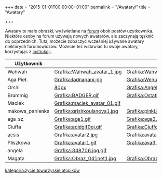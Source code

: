 +++
date = "2015-01-01T00:00:00+01:00"
permalink = "/Awatary/"
title = "Awatary"

+++

Awatary to małe obrazki, wyświetlane na [forum](/atopedia/forum_dyskusyjne "wikilink") obok postów użytkownika. Niektóre osoby na forum używają nowych awatarów, ale zaczynają tęsknić do poprzednich. Tutaj możecie zobaczyć wcześniej używane awatary niektórych forumowiczów. Możecie też wstawiać tu swoje awatary, korzystając z [instrukcji](/atopedia/jak_wstawić_obrazek "wikilink").

| Użytkownik       |                                                                            |                                                                                |                                                                               |                                                                          |
|------------------|----------------------------------------------------------------------------|--------------------------------------------------------------------------------|-------------------------------------------------------------------------------|--------------------------------------------------------------------------|
| Wahwah           | [Grafika:Wahwah_avatar_1.jpg](/Grafika:Wahwah_avatar_1.jpg "wikilink")   | [Grafika:Wahwah_avatar_2.jpg](/Grafika:Wahwah_avatar_2.jpg "wikilink")       | [Grafika:Wahwah_avatar_3.jpg](/Grafika:Wahwah_avatar_3.jpg "wikilink")      | [Grafika:Wahwah_avatar_4.gif](/Grafika:Wahwah_avatar_4.gif "wikilink") |
| Aga Piet.        | [Grafika:ladnapani.jpg](/Grafika:ladnapani.jpg "wikilink")                 | [Grafika:Wenus.jpg](/Grafika:Wenus.jpg "wikilink")                             | [Grafika:Deszczowa_piosenka.gif](/Grafika:Deszczowa_piosenka.gif "wikilink") |                                                                          |
| Orshi            | [80px](/Grafika:mask_of_pain.jpg "wikilink")                               | [Grafika:Angel.gif](/Grafika:Angel.gif "wikilink")                             | [Grafika:art8.jpg](/Grafika:art8.jpg "wikilink")                              | [Grafika:this_picture.gif](/Grafika:this_picture.gif "wikilink")        |
| Brummig          | [Grafika:BADGER.gif](/Grafika:BADGER.gif "wikilink")                       | [Grafika:Ostatki200aa1.jpg](/Grafika:Ostatki200aa1.jpg "wikilink")             |                                                                               |
| Maciek           | [Grafika:maciek_avatar_01.gif](/Grafika:maciek_avatar_01.gif "wikilink") |                                                                                |                                                                               |
| makowa_panienka | [Grafika:grishkoulanova1.jpg](/Grafika:grishkoulanova1.jpg "wikilink")     | [Grafika:pinki.jpg](/Grafika:pinki.jpg "wikilink")                             | [Grafika:awatarmakowy.jpg](/Grafika:awatarmakowy.jpg "wikilink")              |
| aga_sz.         | [Grafika:aga1.gif](/Grafika:aga1.gif "wikilink")                           | [Grafika:aga2.gif](/Grafika:aga2.gif "wikilink")                               | [Grafika:supercow.gif](/Grafika:supercow.gif "wikilink")                      | [Grafika:village.gif](/Grafika:village.gif "wikilink")                   |
| Ciuffa           | [Grafika:acidgif0oi.gif](/Grafika:acidgif0oi.gif "wikilink")               | [Grafika:Ciuffcia_avatar_03.gif](/Grafika:Ciuffcia_avatar_03.gif "wikilink") |
| acsis            | [Grafika:avatar2.jpg](/Grafika:avatar2.jpg "wikilink")                     | [Grafika:avatar.jpg](/Grafika:avatar.jpg "wikilink")                           | [Grafika:avat.jpg](/Grafika:avat.jpg "wikilink")                              | [Grafika:bluszcz.jpg](/Grafika:bluszcz.jpg "wikilink")                   |
| Pliszkowa        | [Grafika:avatar1.gif](/Grafika:avatar1.gif "wikilink")                     | [Grafika:ava3.gif](/Grafika:ava3.gif "wikilink")                               |
| angela           | [Grafika:348706.jpg.gif](/Grafika:348706.jpg.gif "wikilink")               |                                                                                |
| Magata           | [Grafika:Obraz_041net1.jpg](/Grafika:Obraz_041net1.jpg "wikilink")        | [Grafika:Obraz_058net.jpg](/Grafika:Obraz_058net.jpg "wikilink")              | [Grafika:Obraz_257a.jpg](/Grafika:Obraz_257a.jpg "wikilink")                 | [Grafika:Obraz_297a.jpg](/Grafika:Obraz_297a.jpg "wikilink")            |

[kategoria:życie towarzyskie atopików](/atopedia/kategoria:życie_towarzyskie_atopików "wikilink")